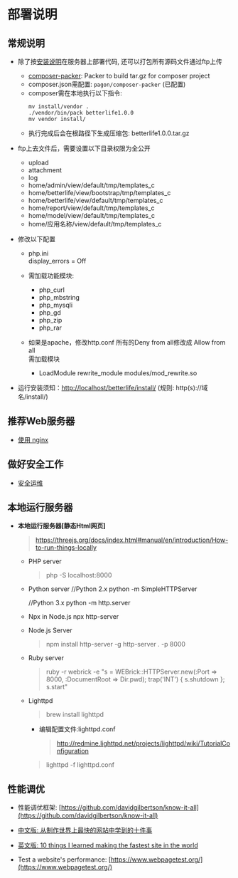 # 部署说明

## 常规说明

* 除了按[安装说明](../quickstart/README.md#一-下载源码)在服务器上部署代码, 还可以打包所有源码文件通过ftp上传
  - [composer-packer](https://github.com/hfcorriez/composer-packer): Packer to build tar.gz for composer project 
  - composer.json需配置: `pagon/composer-packer` (已配置)
  - composer需在本地执行以下指令:
    ```
    mv install/vendor .
    ./vendor/bin/pack betterlife1.0.0
    mv vendor install/
    ```
  - 执行完成后会在根路径下生成压缩包: betterlife1.0.0.tar.gz  

* ftp上去文件后，需要设置以下目录权限为全公开

  - upload
  - attachment
  - log
  - home/admin/view/default/tmp/templates_c
  - home/betterlife/view/bootstrap/tmp/templates_c
  - home/betterlife/view/default/tmp/templates_c
  - home/report/view/default/tmp/templates_c
  - home/model/view/default/tmp/templates_c
  - home/应用名称/view/default/tmp/templates_c

* 修改以下配置

  * php.ini  
    display_errors = Off

  * 需加载功能模块:  
    - php_curl  
    - php_mbstring  
    - php_mysqli  
    - php_gd
    - php_zip  
    - php_rar

  * 如果是apache，修改http.conf 
    所有的Deny from all修改成  Allow from all  
    需加载模块  
    - LoadModule rewrite_module modules/mod_rewrite.so

* 运行安装须知：[http://localhost/betterlife/install/](http://localhost/betterlife/install/) (规则: http(s)://域名/install/)


## 推荐Web服务器

* [使用 nginx](nginx.md)

## 做好安全工作

* [安全运维](security.md)

## 本地运行服务器

* **本地运行服务器[静态Html网页]**

  > https://threejs.org/docs/index.html#manual/en/introduction/How-to-run-things-locally

  - PHP server
    > php -S localhost:8000

  - Python server
    //Python 2.x
    python -m SimpleHTTPServer

    //Python 3.x
    python -m http.server

  - Npx in Node.js
    npx http-server

  - Node.js Server
    > npm install http-server -g
    > http-server . -p 8000

  - Ruby server
    > ruby -r webrick -e "s = WEBrick::HTTPServer.new(:Port => 8000, :DocumentRoot => Dir.pwd); trap('INT') { s.shutdown }; s.start"
 
  - Lighttpd
    > brew install lighttpd
    - 编辑配置文件:lighttpd.conf
      > http://redmine.lighttpd.net/projects/lighttpd/wiki/TutorialConfiguration

    > lighttpd -f lighttpd.conf

## 性能调优

  * 性能调优框架: [https://github.com/davidgilbertson/know-it-all](https://github.com/davidgilbertson/know-it-all)

  * [中文版: 从制作世界上最快的网站中学到的十件事](https://zhuanlan.zhihu.com/p/24577980)

  * [英文版: 10 things I learned making the fastest site in the world](https://medium.com/hackernoon/10-things-i-learned-making-the-fastest-site-in-the-world-18a0e1cdf4a7)

  * Test a website's performance:  [https://www.webpagetest.org/](https://www.webpagetest.org/)
